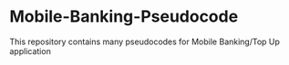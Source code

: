 # Mobile-Banking-Pseudocode
This repository contains many pseudocodes for Mobile Banking/Top Up application
